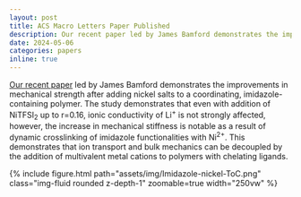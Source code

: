 ```yaml
---
layout: post
title: ACS Macro Letters Paper Published
description: Our recent paper led by James Bamford demonstrates the improvements in mechanical strength after adding nickel salts to a coordinating, imidazole-containing polymer. The study demonstrates that even with addition of NiTFSI<sub>2</sub> up to r=0.16, ionic conductivity of Li<sup>+</sup> is not strongly affected, however, the increase in mechanical stiffness is notable as a result of dynamic crosslinking of imidazole functionalities with Ni<sup>2+</sup>. This demonstrates that ion transport and bulk mechanics can be decoupled by the addition of multivalent metal cations to polymers with chelating ligands.
date: 2024-05-06
categories: papers
inline: true
---
```


[Our recent paper](https://pubs.acs.org/doi/10.1021/acsmacrolett.4c00158) led by James Bamford demonstrates the improvements in mechanical strength after adding nickel salts to a coordinating, imidazole-containing polymer. The study demonstrates that even with addition of NiTFSI<sub>2</sub> up to r=0.16, ionic conductivity of Li<sup>+</sup> is not strongly affected, however, the increase in mechanical stiffness is notable as a result of dynamic crosslinking of imidazole functionalities with Ni<sup>2+</sup>. This demonstrates that ion transport and bulk mechanics can be decoupled by the addition of multivalent metal cations to polymers with chelating ligands.

{% include figure.html path="assets/img/Imidazole-nickel-ToC.png" class="img-fluid rounded z-depth-1" zoomable=true width="250vw" %}